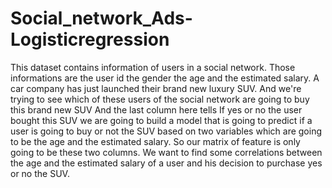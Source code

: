 # Social_network_Ads-Logisticregression

This dataset contains information of users in a social network. Those informations are the user id the gender the age and the estimated salary. A car company has just launched their brand new luxury SUV. And we're trying to see which of these users of the social network are going to buy this brand new SUV And the last column here tells If yes or no the user bought this SUV we are going to build a model that is going to predict if a user is going to buy or not the SUV based on two variables which are going to be the age and the estimated salary. So our matrix of feature is only going to be these two columns. We want to find some correlations between the age and the estimated salary of a user and his decision to purchase yes or no the SUV.
